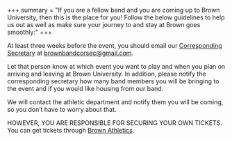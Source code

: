 +++
summary = "If you are a fellow band and you are coming up to Brown University, then this is the place for you! Follow the below guidelines to help us out as well as make sure your journey to and stay at Brown goes smoothly:"
+++

At least three weeks before the event, you should email our [Corresponding Secretary](/leadership/#corresponding-secretary) at [brownbandcorsec@gmail.com](mailto:brownbandcorsec@gmail.com).

Let that person know at which event you want to play and when you plan on arriving and leaving at Brown University. In addition, please notify the corresponding secretary how many band members you will be bringing to the event and if you would like housing from our band.

We will contact the athletic department and notify them you will be coming, so you don’t have to worry about that.

HOWEVER, YOU ARE RESPONSIBLE FOR SECURING YOUR OWN TICKETS. You can get tickets through [Brown Athletics](https://tickets.brown.edu/athletics/).
